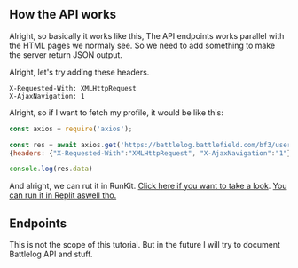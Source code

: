 

## How the API works
Alright, so basically it works like this, The API endpoints works parallel with the HTML pages we normaly see. So we need to add something to make the server return JSON output. 

Alright, let's try adding these headers.
```
X-Requested-With: XMLHttpRequest
X-AjaxNavigation: 1
```

Alright, so if I want to fetch my profile, it would be like this:
```js
const axios = require('axios');

const res = await axios.get('https://battlelog.battlefield.com/bf3/user/Nefomemes',
{headers: {"X-Requested-With":"XMLHttpRequest", "X-AjaxNavigation":"1"}})

console.log(res.data)
```

And alright, we can rut it in RunKit. [Click here if you want to take a look](https://runkit.com/nefomemes/axios-battlelog-api-user). [You can run it in Replit aswell tho.](https://repl.it/@Nefomemes/axios-battlelog-api-user#index.js)

## Endpoints

This is not the scope of this tutorial. But in the future I will try to document Battlelog API and stuff.
